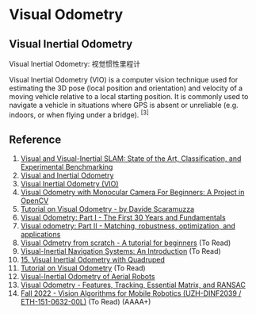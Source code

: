 # Visual Odometry


## Visual Inertial Odometry
Visual Inertial Odometry: 视觉惯性里程计

Visual Inertial Odometry (VIO) is a computer vision technique used for estimating the 3D pose (local position and orientation) and velocity of a moving vehicle relative to a local starting position. It is commonly used to navigate a vehicle in situations where GPS is absent or unreliable (e.g. indoors, or when flying under a bridge). <sup>[3]</sup>


## Reference
1. [Visual and Visual-Inertial SLAM: State of the Art, Classification, and Experimental Benchmarking](https://www.hindawi.com/journals/js/2021/2054828/)
2. [Visual and Inertial Odometry](https://www.ifi.uzh.ch/en/rpg/research/research_vo.htm)
3. [Visual Inertial Odometry (VIO)](https://docs.px4.io/main/en/computer_vision/visual_inertial_odometry.html)
4. [Visual Odometry with Monocular Camera For Beginners: A Project in OpenCV](https://www.youtube.com/watch?v=N451VeA8XRA)
5. [Tutorial on Visual Odometry - by Davide Scaramuzza](https://rpg.ifi.uzh.ch/visual_odometry_tutorial.html)
6. [Visual Odometry: Part I - The First 30 Years and Fundamentals](https://rpg.ifi.uzh.ch/docs/VO_Part_I_Scaramuzza.pdf)
7. [Visual odometry: Part II - Matching, robustness, optimization, and applications](https://rpg.ifi.uzh.ch/docs/VO_Part_II_Scaramuzza.pdf)
8. [Visual Odmetry from scratch - A tutorial for beginners](https://avisingh599.github.io/vision/visual-odometry-full/) (To Read)
9. [Visual-Inertial Navigation Systems: An Introduction](https://copland.udel.edu/~ghuang/icra21-vins-workshop/slides/01-vins_tutorial.pdf) (To Read)
10. [15. Visual Inertial Odometry with Quadruped](https://docs.omniverse.nvidia.com/isaacsim/latest/tutorial_ros_quadruped_vio.html)
11. [Tutorial on Visual Odometry](http://mrsl.grasp.upenn.edu/loiannog/tutorial_ICRA2016/VO_Tutorial.pdf) (To Read)
12. [Visual-Inertial Odometry of Aerial Robots](https://arxiv.org/pdf/1906.03289.pdf)
13. [Visual Odometry - Features, Tracking, Essential Matrix, and RANSAC](https://www.cs.cmu.edu/~kaess/vslam_cvpr14/media/VSLAM-Tutorial-CVPR14-A11-VisualOdometry.pdf)
14. [Fall 2022 - Vision Algorithms for Mobile Robotics (UZH-DINF2039 / ETH-151-0632-00L)](https://rpg.ifi.uzh.ch/teaching.html) (To Read) (AAAA+)
